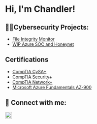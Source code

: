 <h1>Hi, I'm Chandler! <br/>
<h2>👨‍💻Cybersecurity Projects:</h2>
  
  - [File Integrity Monitor](https://github.com/4am-walking/File-Integrity-Monitor.git)
  - [WIP Azure SOC and Honeynet](https://github.com/4am-walking/WIP-Azure-SOC-Honeynet.git)

<h2>Certifications</h2>

  - [CompTIA CySA+](https://www.credly.com/badges/bf2b1be6-22c5-4a93-bef9-676585c50b36/public_url)
  - [CompTIA Security+](https://www.credly.com/badges/438394c8-5c58-4652-a564-96ed83d5429a/public_url)
  - [CompTIA Network+](https://www.credly.com/badges/dc63be2b-33b0-4bb5-af5b-2d5288d6fb9f/public_url)
  - [Microsoft Azure Fundamentals AZ-900](https://www.credly.com/badges/cb040e6d-53f0-4da1-a348-511711669504/public_url)

<h2> 🤳 Connect with me:</h2>

[<img align="left" alt="ChandlerMatheny | LinkedIn" width="22px" src="https://cdn.jsdelivr.net/npm/simple-icons@v3/icons/linkedin.svg" />][linkedin]

[linkedin]: https://linkedin.com/in/chandler-matheny

